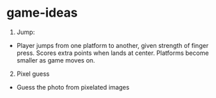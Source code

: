 # game-ideas

1. Jump:
- Player jumps from one platform to another, given strength of finger press. Scores extra points when lands at center. Platforms become smaller as game moves on.

2. Pixel guess
- Guess the photo from pixelated images
